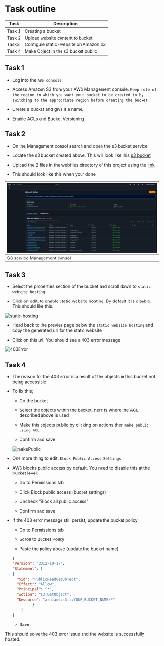 # Task outline 

|  Task           | Description                                                     |
|-----------------|-----------------------------------------------------------------|
| Task 1          |Creating a bucket                                              |  
| Task 2         |Upload website content to bucket                                  |
| Task3     | Configure static-website on Amazon S3                                 |
| Task 4   |Make Object in the s3 bucket public                                      



## Task 1

- Log into the `AWS console`

- Access Amazon S3 from your AWS Management console. `Keep note of the region in which you want your bucket to be created in by switching to the appropriate region before creating the bucket`

- Create a bucket and give it a name.

- Enable ACLs and Bucket Versioning


## Task 2

- On the Management consol search and open the s3 bucket service

- Locate the s3 bucket created above. This will look like this [s3 bucket]()

- Upload the 2 files in the webfiles directory of this project using the [link]()

- This should look like this when your done 

|![upload:status](/assets/status.png)  |
|--------------------|
|S3 service Management consol|


## Task 3

- Select the properties section of the bucket and scroll down to `static website hosting` 

- Click on edit, to enable static website hosting. By default it is disable. This should like this. 

![static-hosting]()

- Head back to the previes page below the `static website hosting` and copy the generated url for the static website

- Click on this url. You should see a 403 error message 

![403Error]()



## Task 4

- The reason for the 403 error is a result of the objects in this bucket not being accessible 

- To fix this;
    - Go the bucket 
    - Select the objects within the bucket, here is where the ACL described above is used

    - Make this objects public by clicking on actions then `make public using ACL`

    - Confirm and save 

    ![makePublic]()

- One more thing to edit. `Block Public Access Settings`

- AWS blocks public access by default. You need to disable this at the  bucket level:

    - Go to Permissions tab

    - Click Block public access (bucket settings)

    - Uncheck "Block all public access"

    - Confirm and save

- If the 403 error message still persist, update the bucket policy
    - Go to Permissions tab

    - Scroll to Bucket Policy

    - Paste the policy above (update the bucket name)

    ```json
    {
  "Version": "2012-10-17",
  "Statement": [
    {
      "Sid": "PublicReadGetObject",
      "Effect": "Allow",
      "Principal": "*",
      "Action": "s3:GetObject",
      "Resource": "arn:aws:s3:::YOUR_BUCKET_NAME/*"
             }
        ]
    }
    ```

    - Save

This should solve the 403 error issue and the website is successfully hosted. 
